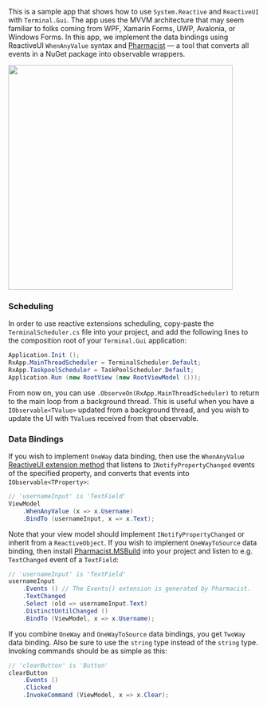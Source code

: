This is a sample app that shows how to use `System.Reactive` and `ReactiveUI` with `Terminal.Gui`. The app uses the MVVM architecture that may seem familiar to folks coming from WPF, Xamarin Forms, UWP, Avalonia, or Windows Forms. In this app, we implement the data bindings using ReactiveUI `WhenAnyValue` syntax and [Pharmacist](https://github.com/reactiveui/pharmacist) — a tool that converts all events in a NuGet package into observable wrappers.

<img src="https://user-images.githubusercontent.com/6759207/94748621-646a7280-038a-11eb-8ea0-34629dc799b3.gif" width="450">

### Scheduling

In order to use reactive extensions scheduling, copy-paste the `TerminalScheduler.cs` file into your project, and add the following lines to the composition root of your `Terminal.Gui` application:

```cs
Application.Init ();
RxApp.MainThreadScheduler = TerminalScheduler.Default;
RxApp.TaskpoolScheduler = TaskPoolScheduler.Default;
Application.Run (new RootView (new RootViewModel ()));
```

From now on, you can use `.ObserveOn(RxApp.MainThreadScheduler)` to return to the main loop from a background thread. This is useful when you have a `IObservable<TValue>` updated from a background thread, and you wish to update the UI with `TValue`s received from that observable.

### Data Bindings

If you wish to implement `OneWay` data binding, then use the `WhenAnyValue` [ReactiveUI extension method](https://www.reactiveui.net/docs/handbook/when-any/) that listens to `INotifyPropertyChanged` events of the specified property, and converts that events into `IObservable<TProperty>`:

```cs
// 'usernameInput' is 'TextField' 
ViewModel
	.WhenAnyValue (x => x.Username)
	.BindTo (usernameInput, x => x.Text);
```

Note that your view model should implement `INotifyPropertyChanged` or inherit from a `ReactiveObject`. If you wish to implement `OneWayToSource` data binding, then install [Pharmacist.MSBuild](https://github.com/reactiveui/pharmacist) into your project and listen to e.g. `TextChanged` event of a `TextField`:

```cs
// 'usernameInput' is 'TextField'
usernameInput
	.Events () // The Events() extension is generated by Pharmacist.
	.TextChanged
	.Select (old => usernameInput.Text)
	.DistinctUntilChanged ()
	.BindTo (ViewModel, x => x.Username);
```

If you combine `OneWay` and `OneWayToSource` data bindings, you get `TwoWay` data binding. Also be sure to use the `string` type instead of the `string` type. Invoking commands should be as simple as this:
```cs
// 'clearButton' is 'Button'
clearButton
	.Events ()
	.Clicked
	.InvokeCommand (ViewModel, x => x.Clear);
```